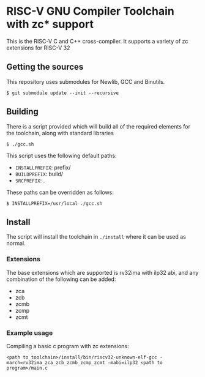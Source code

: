 RISC-V GNU Compiler Toolchain with zc* support
==============================================

This is the RISC-V C and C++ cross-compiler. It supports a variety of zc extensions for RISC-V 32

## Getting the sources

This repository uses submodules for Newlib, GCC and Binutils. 

    $ git submodule update --init --recursive

## Building

There is a script provided which will build all of the required elements for the toolchain, along with standard libraries

    $ ./gcc.sh

This script uses the following default paths:

* `INSTALLPREFIX`: prefix/
* `BUILDPREFIX`: build/
* `SRCPREFIX`: .

These paths can be overridden as follows:

    $ INSTALLPREFIX=/usr/local ./gcc.sh

## Install

The script will install the toolchain in `./install` where it can be used as normal. 

### Extensions

The base extensions which are supported is rv32ima with ilp32 abi, and any combination of the following can be added:
* zca
* zcb
* zcmb
* zcmp
* zcmt

### Example usage

Compiling a basic c program with zc extensions:

```
<path to toolchain>/install/bin/riscv32-unknown-elf-gcc -march=rv32ima_zca_zcb_zcmb_zcmp_zcmt -mabi=ilp32 <path to program>/main.c
```